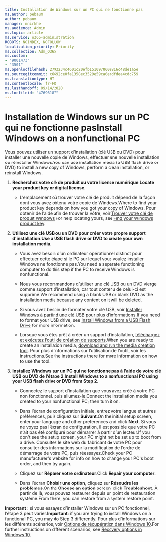 ```yaml
---
title: Installation de Windows sur un PC qui ne fonctionne pas
ms.author: pebaum
author: pebaum
manager: mnirkhe
ms.audience: Admin
ms.topic: article
ms.service: o365-administration
ROBOTS: NOINDEX, NOFOLLOW
localization_priority: Priority
ms.collection: Adm_O365
ms.custom:
- "9001473"
- "3501"
ms.openlocfilehash: 2793234c4601c20efb1510970608816c48de1a5e
ms.sourcegitcommit: c6692ce0fa1358ec3529e59ca0ecdfdea4cdc759
ms.translationtype: HT
ms.contentlocale: fr-FR
ms.lasthandoff: 09/14/2020
ms.locfileid: "47696187"
---
```

# <a name="install-windows-on-a-nonfunctional-pc"></a><span data-ttu-id="2258b-102">Installation de Windows sur un PC qui ne fonctionne pas</span><span class="sxs-lookup"><span data-stu-id="2258b-102">Install Windows on a nonfunctional PC</span></span>

<span data-ttu-id="2258b-103">Vous pouvez utiliser un support d’installation (clé USB ou DVD) pour installer une nouvelle copie de Windows, effectuer une nouvelle installation ou réinstaller Windows.</span><span class="sxs-lookup"><span data-stu-id="2258b-103">You can use installation media (a USB flash drive or DVD) to install a new copy of Windows, perform a clean installation, or reinstall Windows.</span></span>

1. <span data-ttu-id="2258b-104">**Recherchez votre clé de produit ou votre licence numérique**.</span><span class="sxs-lookup"><span data-stu-id="2258b-104">**Locate your product key or digital license**.</span></span>

    - <span data-ttu-id="2258b-105">L’emplacement où trouver votre clé de produit dépend de la façon dont vous avez obtenu votre copie de Windows.</span><span class="sxs-lookup"><span data-stu-id="2258b-105">Where to find your product key depends on how you got your copy of Windows.</span></span> <span data-ttu-id="2258b-106">Pour obtenir de l’aide afin de trouver la vôtre, voir [Trouver votre clé de produit Windows](https://support.microsoft.com/help/10749/windows-10-find-product-key).</span><span class="sxs-lookup"><span data-stu-id="2258b-106">For help locating yours, see [Find your Windows product key](https://support.microsoft.com/help/10749/windows-10-find-product-key).</span></span> 

2. <span data-ttu-id="2258b-107">**Utilisez une clé USB ou un DVD pour créer votre propre support d’installation**.</span><span class="sxs-lookup"><span data-stu-id="2258b-107">**Use a USB flash drive or DVD to create your own installation media**.</span></span>

    - <span data-ttu-id="2258b-108">Vous avez besoin d’un ordinateur opérationnel distinct pour effectuer cette étape si le PC sur lequel vous voulez installer Windows ne fonctionne pas.</span><span class="sxs-lookup"><span data-stu-id="2258b-108">You need a separate functioning computer to do this step if the PC to receive Windows is nonfunctional.</span></span>

    - <span data-ttu-id="2258b-109">Nous vous recommandons d’utiliser une clé USB ou un DVD vierge comme support d’installation, car tout contenu de celui-ci est supprimé.</span><span class="sxs-lookup"><span data-stu-id="2258b-109">We recommend using a blank USB or blank DVD as the installation media because any content on it will be deleted.</span></span>

    - <span data-ttu-id="2258b-110">Si vous avez besoin de formater votre clé USB, voir [Installer Windows à partir d’une clé USB](https://docs.microsoft.com/windows-hardware/manufacture/desktop/install-windows-from-a-usb-flash-drive) pour plus d’informations.</span><span class="sxs-lookup"><span data-stu-id="2258b-110">If you need to format your USB drive, see [Install Windows from a USB Flash Drive](https://docs.microsoft.com/windows-hardware/manufacture/desktop/install-windows-from-a-usb-flash-drive) for more information.</span></span>

    - <span data-ttu-id="2258b-111">Lorsque vous êtes prêt à créer un support d’installation, [téléchargez et exécutez l’outil de création de supports](https://www.microsoft.com/software-download/windows10).</span><span class="sxs-lookup"><span data-stu-id="2258b-111">When you are ready to create an installation media, [download and run the media creation tool](https://www.microsoft.com/software-download/windows10).</span></span> <span data-ttu-id="2258b-112">Pour plus d’informations sur l’utilisation de l’outil, voir les instructions.</span><span class="sxs-lookup"><span data-stu-id="2258b-112">See the instructions there for more information on how to use the tool.</span></span>

3. <span data-ttu-id="2258b-113">**Installez Windows sur un PC qui ne fonctionne pas à l’aide de votre clé USB ou DVD de l’étape 2**.</span><span class="sxs-lookup"><span data-stu-id="2258b-113">**Install Windows to a nonfunctional PC using your USB flash drive or DVD from Step 2**.</span></span>

    - <span data-ttu-id="2258b-114">Connectez le support d’installation que vous avez créé à votre PC non fonctionnel. puis allumez-le.</span><span class="sxs-lookup"><span data-stu-id="2258b-114">Connect the installation media you created to your nonfunctional PC; then turn it on.</span></span>

    - <span data-ttu-id="2258b-115">Dans l’écran de configuration initiale, entrez votre langue et autres préférences, puis cliquez sur **Suivant**.</span><span class="sxs-lookup"><span data-stu-id="2258b-115">On the initial setup screen, enter your language and other preferences and click **Next**.</span></span> <span data-ttu-id="2258b-116">Si vous ne voyez pas l’écran de configuration, il est possible que votre PC n’ait pas été configuré pour démarrer à partir d’un lecteur.</span><span class="sxs-lookup"><span data-stu-id="2258b-116">If you don't see the setup screen, your PC might not be set up to boot from a drive.</span></span> <span data-ttu-id="2258b-117">Consultez le site web du fabricant de votre PC pour consulter des informations sur la modification de l’ordre de démarrage de votre PC, puis réessayez.</span><span class="sxs-lookup"><span data-stu-id="2258b-117">Check your PC manufacturer's website for info on how to change your PC's boot order, and then try again.</span></span>

    - <span data-ttu-id="2258b-118">Cliquez sur **Réparer votre ordinateur**.</span><span class="sxs-lookup"><span data-stu-id="2258b-118">Click **Repair your computer**.</span></span>

    - <span data-ttu-id="2258b-119">Dans l’écran **Choisir une option**, cliquez sur **Résoudre les problèmes**.</span><span class="sxs-lookup"><span data-stu-id="2258b-119">On the **Choose an option** screen, click **Troubleshoot**.</span></span> <span data-ttu-id="2258b-120">À partir de là, vous pouvez restaurer depuis un point de restauration système.</span><span class="sxs-lookup"><span data-stu-id="2258b-120">From there, you can restore from a system restore point.</span></span>

<span data-ttu-id="2258b-121">**Important** : si vous essayez d’installer Windows sur un PC fonctionnel, l’étape 3 peut varier.</span><span class="sxs-lookup"><span data-stu-id="2258b-121">**Important**: if you are trying to install Windows on a functional PC, you may do Step 3 differently.</span></span> <span data-ttu-id="2258b-122">Pour plus d’informations sur les différents scénarios, voir [Options de récupération dans Windows 10](https://support.microsoft.com/help/12415/windows-10-recovery-options).</span><span class="sxs-lookup"><span data-stu-id="2258b-122">For further instructions on different scenarios, see [Recovery options in Windows 10](https://support.microsoft.com/help/12415/windows-10-recovery-options).</span></span>
